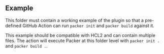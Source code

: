 ## Example
 
This folder must contain a working example of the plugin so that a pre-defined 
GitHub Action can run `packer init` and `packer build` against it.

This example should be compatible with HCL2 and can contain multiple files. 
The action will execute Packer at this folder level with `packer init .` and `packer build .`.


